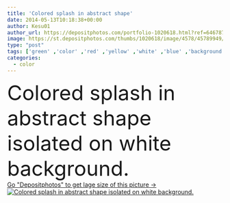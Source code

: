 ```yaml
---
title: 'Colored splash in abstract shape'
date: 2014-05-13T10:18:38+00:00
author: Kesu01
author_url: https://depositphotos.com/portfolio-1020618.html?ref=64678756
image: https://st.depositphotos.com/thumbs/1020618/image/4578/45789949/api_thumb_450.jpg?forcejpeg=true
type: "post"
tags: ['green' ,'color' ,'red' ,'yellow' ,'white' ,'blue' ,'background' ,'colorful' ,'isolated' ,'closeup' ,'studio' ,'art' ,'nature' ,'drop' ,'fresh' ,'wet' ,'drip' ,'liquid' ,'abstract' ,'light' ,'drink' ,'wave' ,'3d' ,'bouquet' ,'ink' ,'paint' ,'splash' ,'flowing' ,'motion' ,'smooth' ,'flow' ,'stain' ,'brush' ,'artistic' ,'fluid' ,'splashing' ,'Variety' ,'paintbrush' ,'various' ,'consistent' ]
categories: 
  - color
---
```

<div aling="center">
            <font size="60"> Colored splash in abstract shape isolated on white background.</font>   
</div>
<div>
    <a href='https://st.depositphotos.com/thumbs/1020618/image/4578/45789949/api_thumb_450.jpg?forcejpeg=true?ref=64678756' target=_blank > Go "Depositphotos" to get lage size of this picture ->
        <img href='https://st.depositphotos.com/thumbs/1020618/image/4578/45789949/api_thumb_450.jpg?forcejpeg=true?ref=64678756' src='https://st.depositphotos.com/1020618/4578/i/950/depositphotos_45789949-stock-photo-colored-splash-in-abstract-shape.jpg?forcejpeg=true' alt='Colored splash in abstract shape isolated on white background.' >
    </a>
</div>
